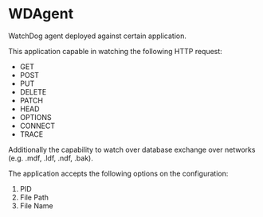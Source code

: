 # WDAgent
WatchDog agent deployed against certain application.

This application capable in watching the following HTTP request:
- GET
- POST
- PUT
- DELETE
- PATCH
- HEAD
- OPTIONS
- CONNECT
- TRACE

Additionally the capability to watch over database exchange over networks (e.g. .mdf, .ldf, .ndf, .bak).  

The application accepts the following options on the configuration:
1. PID
2. File Path
3. File Name
